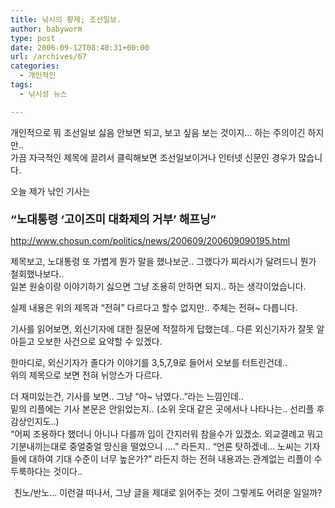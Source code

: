 ```yaml
---
title: 낚시의 황제; 조선일보.
author: babyworm
type: post
date: 2006-09-12T08:40:31+00:00
url: /archives/67
categories:
  - 개인적인
tags:
  - 낚시성 뉴스

---
```

개인적으로 뭐 조선일보 싫음 안보면 되고, 보고 싶음 보는 것이지&#8230; 하는 주의이긴 하지만..  
가끔 자극적인 제목에 끌려서 클릭해보면 조선일보이거나 인터넷 신문인 경우가 많습니다.

오늘 제가 낚인 기사는  
**<span style="font-size: large;"><br /> &#8220;노대통령 &#8216;고이즈미 대화제의 거부&#8217; 해프닝&#8221;<!--e_article_title--></span>**

  
<http://www.chosun.com/politics/news/200609/200609090195.html>

제목보고, 노대통령 또 가볍게 뭔가 말을 했나보군.. 그랬다가 찌라시가 달려드니 뭔가 철회했나보다..  
일본 원숭이랑 이야기하기 싫으면 그냥 조용히 안하면 되지.. 하는 생각이었습니다.

실제 내용은 위의 제목과 &#8220;전혀&#8221; 다르다고 할수 없지만.. 주체는 전혀~ 다릅니다.

기사를 읽어보면, 외신기자에 대한 질문에 적절하게 답했는데.. 다른 외신기자가 잘못 알아듣고 오보한 사건으로 요약할 수 있겠다.

한마디로, 외신기자가 졸다가 이야기를 3,5,7,9로 들어서 오보를 터트린건데..  
위의 제목으로 보면 전혀 뉘앙스가 다르다.

더 재미있는건, 기사를 보면.. 그냥 &#8220;아~ 낚였다..&#8221;라는 느낌인데..  
밑의 리플에는 기사 본문은 안읽었는지.. (소위 웃대 같은 곳에서나 나타나는.. 선리플 후감상인지도..)  
&#8220;어찌 조용하다 했더니 아니나 다를까 입이 간지러워 참을수가 있겠소. 외교결례고 뭐고 기분내끼는대로 중얼중얼 망신을 떨었으니 &#8230;.&#8221; 라든지.. &#8220;언론 탓하겠네&#8230; 노씨는 기자들에 대하여 기대 수준이 너무 높은가?&#8221; 라든지 하는 전혀 내용과는 관계없는 리플이 수두룩하다는 것이다..

<div class="imageblock center" style="clear: both; text-align: center;">
  <p class="cap1" style="margin-top: 8px;">
    친노/반노&#8230; 이런걸 떠나서, 그냥 글을 제대로 읽어주는 것이 그렇게도 어려운 일일까?
  </p>
</div>